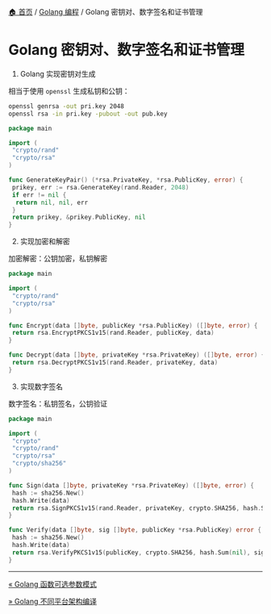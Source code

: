 [🏠 首页](../_index.md) / [Golang 编程](_index.md) / Golang 密钥对、数字签名和证书管理

# Golang 密钥对、数字签名和证书管理

1. Golang 实现密钥对生成

相当于使用 `openssl` 生成私钥和公钥：

```bash
openssl genrsa -out pri.key 2048
openssl rsa -in pri.key -pubout -out pub.key
```

```go
package main

import (
 "crypto/rand"
 "crypto/rsa"
)

func GenerateKeyPair() (*rsa.PrivateKey, *rsa.PublicKey, error) {
 prikey, err := rsa.GenerateKey(rand.Reader, 2048)
 if err != nil {
  return nil, nil, err
 }
 return prikey, &prikey.PublicKey, nil
}
```

2. 实现加密和解密

加密解密：公钥加密，私钥解密

```go
package main

import (
 "crypto/rand"
 "crypto/rsa"
)

func Encrypt(data []byte, publicKey *rsa.PublicKey) ([]byte, error) {
 return rsa.EncryptPKCS1v15(rand.Reader, publicKey, data)
}

func Decrypt(data []byte, privateKey *rsa.PrivateKey) ([]byte, error) {
 return rsa.DecryptPKCS1v15(rand.Reader, privateKey, data)
}
```

3. 实现数字签名

数字签名：私钥签名，公钥验证

```go
package main

import (
 "crypto"
 "crypto/rand"
 "crypto/rsa"
 "crypto/sha256"
)

func Sign(data []byte, privateKey *rsa.PrivateKey) ([]byte, error) {
 hash := sha256.New()
 hash.Write(data)
 return rsa.SignPKCS1v15(rand.Reader, privateKey, crypto.SHA256, hash.Sum(nil))
}

func Verify(data []byte, sig []byte, publicKey *rsa.PublicKey) error {
 hash := sha256.New()
 hash.Write(data)
 return rsa.VerifyPKCS1v15(publicKey, crypto.SHA256, hash.Sum(nil), sig)
}
```

---
[« Golang 函数可选参数模式](function-optional-pattern.md)

[» Golang 不同平台架构编译](go-cross-complie.md)

